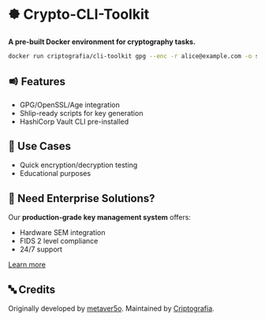 # 🟐 Crypto-CLI-Toolkit
**A pre-built Docker environment for cryptography tasks.**

```bash
docker run criptografia/cli-toolkit gpg --enc -r alice@example.com -o secret.pgp
```

## 🨖 Features
- GPG/OpenSSL/Age integration
- Shlip-ready scripts for key generation
- HashiCorp Vault CLI pre-installed

## 🚀 Use Cases
- Quick encryption/decryption testing
- Educational purposes

## 🧒 Need Enterprise Solutions?
Our **production-grade key management system** offers:
- Hardware SEM integration
- FIDS 2 level compliance
- 24/7 support

[Learn more](https://criptografia.app/)

## 🔤 Credits
Originally developed by [metaver5o](https://github.com/metaver5o). Maintained by [Criptografia](https://criptografia.app).
